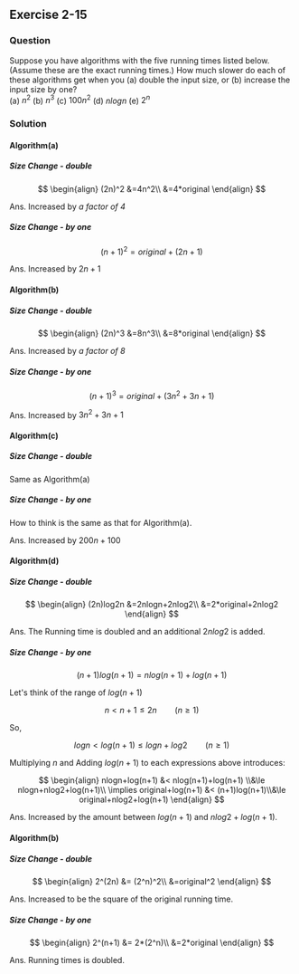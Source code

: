 ## Exercise 2-15
### Question

Suppose you have algorithms with the five running times listed below. (Assume these are the exact running times.) How much slower do each of these
algorithms get when you (a) double the input size, or (b) increase the input size
by one?  
(a) $n^2$ (b) $n^3$ (c) $100n^2$ (d) $nlogn$ (e) $2^n$

### Solution

#### Algorithm(a)
##### Size Change - double

$$
\begin{align}
(2n)^2 &=4n^2\\
       &=4*original
\end{align}
$$

Ans. Increased by *a factor of 4*

##### Size Change - by one

$$
\begin{equation}
(n+1)^2=original+(2n+1)
\end{equation}
$$

Ans. Increased by $2n+1$

#### Algorithm(b)
##### Size Change - double

$$
\begin{align}
(2n)^3 &=8n^3\\
       &=8*original
\end{align}
$$

Ans. Increased by *a factor of 8*

##### Size Change - by one

$$
\begin{equation}
(n+1)^3=original+(3n^2+3n+1)
\end{equation}
$$

Ans. Increased by $3n^2+3n+1$

#### Algorithm(c)
##### Size Change - double

Same as Algorithm(a)

##### Size Change - by one

How to think is the same as that for Algorithm(a).

Ans. Increased by $200n+100$

#### Algorithm(d)
##### Size Change - double

$$
\begin{align}
(2n)log2n &=2nlogn+2nlog2\\
       &=2*original+2nlog2
\end{align}
$$

Ans. The Running time is doubled and an additional $2nlog2$ is added.

##### Size Change - by one

$$
\begin{equation}
(n+1)log(n+1)=nlog(n+1)+log(n+1)
\end{equation}
$$

Let's think of the range of $log(n+1)$

$$
n<n+1 \le 2n \qquad (n\ge1)
$$

So,

$$
logn < log(n+1) \le logn+log2\qquad (n\ge1)
$$

Multiplying $n$ and Adding $log(n+1)$ to each expressions above introduces:

$$
\begin{align}
nlogn+log(n+1) &< nlog(n+1)+log(n+1) \\&\le nlogn+nlog2+log(n+1)\\
\implies original+log(n+1) &< (n+1)log(n+1)\\&\le original+nlog2+log(n+1)
\end{align}
$$

Ans. Increased by the amount between $log(n+1)$ and $nlog2+log(n+1)$.

#### Algorithm(b)
##### Size Change - double

$$
\begin{align}
2^(2n)  &= (2^n)^2\\
        &=original^2
\end{align}
$$

Ans. Increased to be the square of the original running time.

##### Size Change - by one

$$
\begin{align}
2^(n+1)  &= 2*(2^n)\\
        &=2*original
\end{align}
$$

Ans. Running times is doubled.